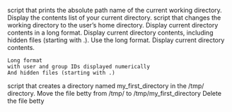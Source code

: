 script that prints the absolute path name of the current working directory.
Display the contents list of your current directory.
script that changes the working directory to the user’s home directory.
Display current directory contents in a long format.
Display current directory contents, including hidden files (starting with .). Use the long format.
Display current directory contents.
	
    Long format
    with user and group IDs displayed numerically
    And hidden files (starting with .)

script that creates a directory named my_first_directory in the /tmp/ directory.
Move the file betty from /tmp/ to /tmp/my_first_directory
Delete the file betty 
